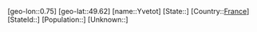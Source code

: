 ﻿---
location: [49.62,0.75]
type: City
tags:
- geo/City


SpocWebEntityId: 35761
isDeleted: false
confidential: public

---
[geo-lon::0.75]
[geo-lat::49.62]
[name::Yvetot]
[State::]
[Country::[France](geo/Continent/Europe/France.md)]
[StateId::]
[Population::]
[Unknown::]

